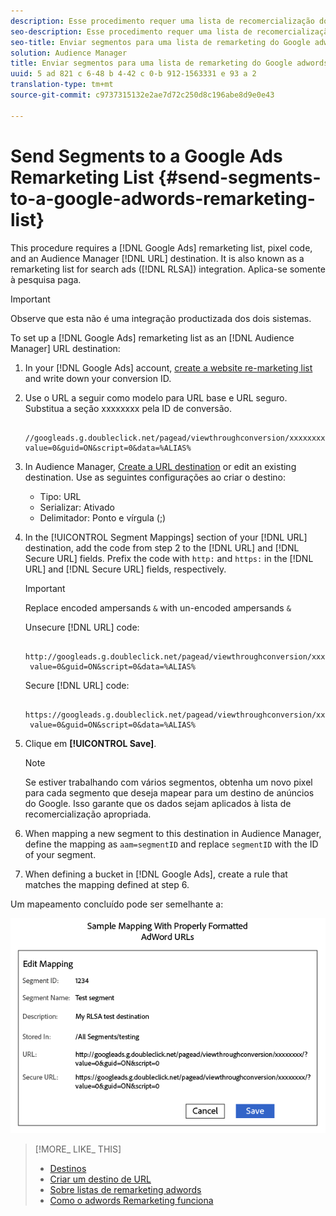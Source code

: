 ```yaml
---
description: Esse procedimento requer uma lista de recomercialização do adwords, um código de pixel e um destino de URL do Audience Manager. Também é conhecido como uma lista de recomercialização para a integração de anúncios de pesquisa (RLSA). Aplica-se somente à pesquisa paga.
seo-description: Esse procedimento requer uma lista de recomercialização do adwords, um código de pixel e um destino de URL do Audience Manager. Também é conhecido como uma lista de recomercialização para a integração de anúncios de pesquisa (RLSA). Aplica-se somente à pesquisa paga.
seo-title: Enviar segmentos para uma lista de remarketing do Google adwords
solution: Audience Manager
title: Enviar segmentos para uma lista de remarketing do Google adwords
uuid: 5 ad 821 c 6-48 b 4-42 c 0-b 912-1563331 e 93 a 2
translation-type: tm+mt
source-git-commit: c9737315132e2ae7d72c250d8c196abe8d9e0e43

---
```



# Send Segments to a Google Ads Remarketing List {#send-segments-to-a-google-adwords-remarketing-list}

This procedure requires a [!DNL Google Ads] remarketing list, pixel code, and an Audience Manager [!DNL URL] destination. It is also known as a remarketing list for search ads ([!DNL RLSA]) integration. Aplica-se somente à pesquisa paga.

>[!IMPORTANT]
>Observe que esta não é uma integração productizada dos dois sistemas.

To set up a [!DNL Google Ads] remarketing list as an [!DNL Audience Manager] URL destination:

1. In your [!DNL Google Ads] account, [create a website re-marketing list](https://support.google.com/adwords/answer/2454064?hl=en) and write down your conversion ID.
1. Use o URL a seguir como modelo para URL base e URL seguro. Substitua a seção xxxxxxxx pela ID de conversão.

   ```
    //googleads.g.doubleclick.net/pagead/viewthroughconversion/xxxxxxxx/?value=0&guid=ON&script=0&data=%ALIAS%
   ```

1. In Audience Manager, [Create a URL destination](../../features/destinations/manage-destinations.md#configure-url-destination) or edit an existing destination. Use as seguintes configurações ao criar o destino:
   * Tipo: URL
   * Serializar: Ativado
   * Delimitador: Ponto e vírgula (;)

1. In the [!UICONTROL Segment Mappings] section of your [!DNL URL] destination, add the code from step 2 to the [!DNL URL] and [!DNL Secure URL] fields. Prefix the code with `http:` and `https:` in the [!DNL URL] and [!DNL Secure URL] fields, respectively.

   >[!IMPORTANT]
   >
   >Replace encoded ampersands `&` with un-encoded ampersands `&`

   Unsecure [!DNL URL] code:

   ```
    http://googleads.g.doubleclick.net/pagead/viewthroughconversion/xxxxxxxx/?
    value=0&guid=ON&script=0&data=%ALIAS%
   ```

   Secure [!DNL URL] code:

   ```
    https://googleads.g.doubleclick.net/pagead/viewthroughconversion/xxxxxxxx/?
    value=0&guid=ON&script=0&data=%ALIAS%
   ```

1. Clique em **[!UICONTROL Save]**.

   >[!NOTE]
   >
   >Se estiver trabalhando com vários segmentos, obtenha um novo pixel para cada segmento que deseja mapear para um destino de anúncios do Google. Isso garante que os dados sejam aplicados à lista de recomercialização apropriada.

1. When mapping a new segment to this destination in Audience Manager, define the mapping as `aam=segmentID` and replace `segmentID` with the ID of your segment.
1. When defining a bucket in [!DNL Google Ads], create a rule that matches the mapping defined at step 6.

Um mapeamento concluído pode ser semelhante a:

![](../assets/rlsa_mapping.png)

>[!MORE_ LIKE_ THIS]
>
>* [Destinos](../../features/destinations/destinations.md)
>* [Criar um destino de URL](../../features/destinations/manage-destinations.md#configure-url-destination)
>* [Sobre listas de remarketing adwords](https://support.google.com/adwords/answer/2472738)
>* [Como o adwords Remarketing funciona](https://support.google.com/adwords/answer/2454000)

